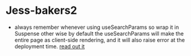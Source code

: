 # Jess-bakers2
* always remember whenever using useSearchParams so wrap it in Suspense other wise by default the useSearchParams will make the entire page as client-side rendering, and it will also raise error at the deployment time. [read out it](https://nextjs.org/docs/messages/missing-suspense-with-csr-bailout)
